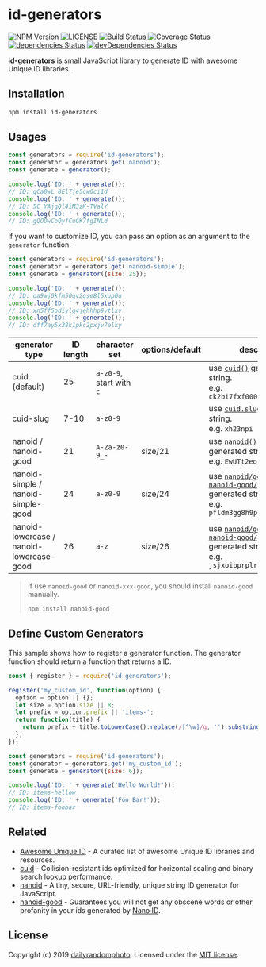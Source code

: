 # id-generators

[![NPM Version][npm-version-image]][npm-url]
[![LICENSE][license-image]][license-url]
[![Build Status][travis-image]][travis-url]
[![Coverage Status][coveralls-image]][coveralls-url]
[![dependencies Status][dependencies-image]][dependencies-url]
[![devDependencies Status][devDependencies-image]][devDependencies-url]

**id-generators** is small JavaScript library to generate ID with awesome Unique ID libraries.

## Installation

```sh
npm install id-generators
```

## Usages

```js
const generators = require('id-generators');
const generator = generators.get('nanoid');
const generate = generator();

console.log('ID: ' + generate());
// ID: gCa0wL_8ElTje5cwOci1d
console.log('ID: ' + generate());
// ID: 5C_YAjgQl4iM3zK-TValY
console.log('ID: ' + generate());
// ID: gQOOwCoQyfCuGK7fgINLd
```

If you want to customize ID, you can pass an option as an argument to the `generator` function.
```js
const generators = require('id-generators');
const generator = generators.get('nanoid-simple');
const generate = generator({size: 25});

console.log('ID: ' + generate());
// ID: oa9wj0kfm50gv2qse8l5xup0u
console.log('ID: ' + generate());
// ID: xn5ff5odiylg4jehhhp9vtlxv
console.log('ID: ' + generate());
// ID: dff7ay5x38k1pkc2pxjv7elky
```

generator type | ID length | character set |options/default | description
--- | --- | --- | --- | ---
cuid (default) | 25 | `a-z0-9`, start with `c` | | use [`cuid()`](https://github.com/ericelliott/cuid) generated string. <br>e.g. `ck2bi7fxf00013ryng5jr1rer`
cuid-slug | 7-10 | `a-z0-9` | | use [`cuid.slug()`](https://github.com/ericelliott/cuid) generated string. <br>e.g. `xh23npi`
nanoid /<br>nanoid-good | 21 | `A-Za-z0-9_-` | size/21 | use [`nanoid()`](https://github.com/ai/nanoid) or [`nanoid-good`](https://github.com/y-gagar1n/nanoid-good) generated string. <br>e.g. `EwUTt2eoka-oEV5kf-o0O`
nanoid-simple /<br>nanoid-simple-good | 24 | `a-z0-9` | size/24 | use [`nanoid/generate`](https://github.com/ai/nanoid) or [`nanoid-good/generate`](https://github.com/y-gagar1n/nanoid-good) generated string. <br>e.g. `pfldm3gg8h9psydphotqe71d`
nanoid-lowercase /<br>nanoid-lowercase-good | 26 | `a-z` | size/26 | use [`nanoid/generate`](https://github.com/ai/nanoid) or  [`nanoid-good/generate`](https://github.com/y-gagar1n/nanoid-good) generated string. <br>e.g. `jsjxoibprplrdoitjmppotjrnm`

> If use `nanoid-good` or `nanoid-xxx-good`, you should install `nanoid-good` manually.
>
> ```sh
> npm install nanoid-good
> ```

## Define Custom Generators
This sample shows how to register a generator function.
The generator function should return a function that returns a ID.

```js
const { register } = require('id-generators');

register('my_custom_id', function(option) {
  option = option || {};
  let size = option.size || 8;
  let prefix = option.prefix || 'items-';
  return function(title) {
    return prefix + title.toLowerCase().replace(/[^\w]/g, '').substring(0, size);
  };
});
```
```js
const generators = require('id-generators');
const generator = generators.get('my_custom_id');
const generate = generator({size: 6});

console.log('ID: ' + generate('Hello World!'));
// ID: items-hellow
console.log('ID: ' + generate('Foo Bar!'));
// ID: items-foobar
```

## Related
- [Awesome Unique ID](https://github.com/grantcarthew/awesome-unique-id) - A curated list of awesome Unique ID libraries and resources.
- [cuid](https://github.com/ericelliott/cuid) - Collision-resistant ids optimized for horizontal scaling and binary search lookup performance.
- [nanoid](https://github.com/ai/nanoid) - A tiny, secure, URL-friendly, unique string ID generator for JavaScript.
- [nanoid-good](https://github.com/y-gagar1n/nanoid-good) - Guarantees you will not get any obscene words or other profanity in your ids generated by [Nano ID](https://github.com/ai/nanoid).


## License
Copyright (c) 2019 [dailyrandomphoto][my-url]. Licensed under the [MIT license][license-url].

[my-url]: https://github.com/dailyrandomphoto
[npm-url]: https://www.npmjs.com/package/id-generators
[travis-url]: https://travis-ci.org/dailyrandomphoto/id-generators
[coveralls-url]: https://coveralls.io/github/dailyrandomphoto/id-generators?branch=master
[license-url]: LICENSE
[dependencies-url]: https://david-dm.org/dailyrandomphoto/id-generators
[devDependencies-url]: https://david-dm.org/dailyrandomphoto/id-generators?type=dev

[npm-downloads-image]: https://img.shields.io/npm/dm/id-generators
[npm-version-image]: https://img.shields.io/npm/v/id-generators
[license-image]: https://img.shields.io/npm/l/id-generators
[travis-image]: https://img.shields.io/travis/dailyrandomphoto/id-generators
[coveralls-image]: https://img.shields.io/coveralls/github/dailyrandomphoto/id-generators
[dependencies-image]: https://img.shields.io/david/dailyrandomphoto/id-generators
[devDependencies-image]: https://img.shields.io/david/dev/dailyrandomphoto/id-generators
